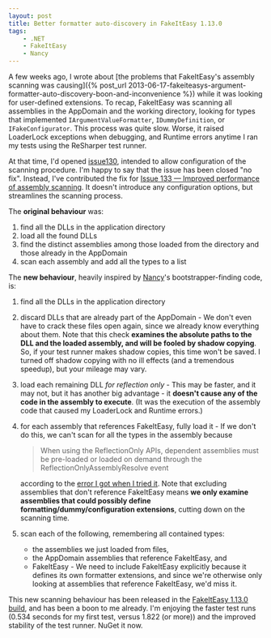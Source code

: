 ```yaml
---
layout: post
title: Better formatter auto-discovery in FakeItEasy 1.13.0
tags: 
    - .NET
    - FakeItEasy
    - Nancy
---
```


A few weeks ago, I wrote about [the problems that FakeItEasy's
assembly scanning was causing]({% post_url 2013-06-17-fakeiteasys-argument-formatter-auto-discovery-boon-and-inconvenience %}) while it was looking for user-defined extensions. To recap,
FakeItEasy was scanning all assemblies in the AppDomain and the
working directory, looking for types that implemented
`IArgumentValueFormatter`, `IDummyDefinition`, or
`IFakeConfigurator`. This process was quite slow. Worse, it raised
LoaderLock exceptions when debugging, and Runtime errors anytime I ran
my tests using the ReSharper test runner.


At that time, I'd opened <a href="https://github.com/FakeItEasy/FakeItEasy/issues/130">issue130</a>, intended to allow configuration of the scanning
procedure. I'm happy to say that the issue has been closed "no
fix". Instead, I've contributed the fix for <a href="https://github.com/FakeItEasy/FakeItEasy/issues/133">Issue 133 &mdash; Improved performance of assembly scanning</a>. It doesn't
introduce any configuration options, but streamlines the scanning
process.

<!--more-->

The **original behaviour** was:

1. find all the DLLs in the application directory
1. load all the found DLLs
1. find the distinct assemblies among those loaded from the directory and those already in the AppDomain
1. scan each assembly and add all the types to a list

The **new behaviour**, heavily inspired by <a href="http://nancyfx.org/">Nancy</a>'s bootstrapper-finding code, is:

1. find all the DLLs in the application directory
1. discard DLLs that are already part of the AppDomain - We don't even have to crack these files open again, since we already know everything about them. Note that this check **examines the absolute paths to the DLL and the loaded assembly, and will be fooled by shadow copying**. So, if your test runner makes shadow copies, this time won't be saved. I turned off shadow copying with no ill effects (and a tremendous speedup), but your mileage may vary.
1. load each remaining DLL _for reflection only_ - This may be faster, and it may not, but it has another big advantage - it **doesn't cause any of the code in the assembly to execute**. (It was the execution of the assembly code that caused my LoaderLock and Runtime errors.)
1. for each assembly that references FakeItEasy, fully load it - If we don't do this, we can't scan for all the types in the assembly because 

    > When using the ReflectionOnly APIs, dependent assemblies must be pre-loaded or loaded on demand through the ReflectionOnlyAssemblyResolve event

    according to the <a href="https://github.com/FakeItEasy/FakeItEasy/issues/133#issuecomment-19728061">error I got when I tried it</a>. Note that excluding assemblies that don't reference FakeItEasy means **we only examine assemblies that could possibly define formatting/dummy/configuration extensions**, cutting down on the scanning time.

1. scan each of the following, remembering all contained types:

    * the assemblies we just loaded from files,
    * the AppDomain assemblies that reference FakeItEasy, and
    * FakeItEasy - We need to include FakeItEasy explicitly because it
      defines its own formatter extensions, and since we're otherwise
      only looking at assemblies that reference FakeItEasy, we'd miss
      it.

This new scanning behaviour has been released in the <a
href="https://www.nuget.org/packages/FakeItEasy/1.13.0">FakeItEasy
1.13.0 build</a>, and has been a boon to me already. I'm enjoying the
faster test runs (0.534 seconds for my first test, versus 1.822 (or
more)) and the improved stability of the test runner. NuGet it now.